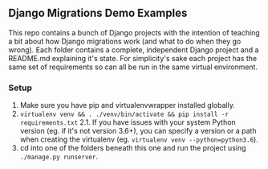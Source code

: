 ## Django Migrations Demo Examples

This repo contains a bunch of Django projects with the intention of teaching a bit about how Django migrations work (and what to do when they go wrong). Each folder contains a complete, independent Django project and a README.md explaining it's state. For simplicity's sake each project has the same set of requirements so can all be run in the same virtual environment.


### Setup
1. Make sure you have pip and virtualenvwrapper installed globally.
2. `virtualenv venv && . ./venv/bin/activate && pip install -r requirements.txt`
2.1. If you have issues with your system Python version (eg. if it's not version 3.6+), you can specify a version or a path when creating the virtualenv (eg. `virtualenv venv --python=python3.6`).
3. cd into one of the folders beneath this one and run the project using ``./manage.py runserver``.
